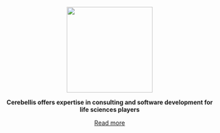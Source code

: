 <p align="center">
  <img src="https://www.cerebellis.com/cerebellis/ui/img/cerebellis-logo.png" style="width: 200px; max-width: 50%;"/>
</p>
<p align="center">
  <b>Cerebellis offers expertise in consulting and software development for life sciences players</b>
</p>
<p align="center">
  <a href="https://www.cerebellis.com/">Read more</a>
</p>

